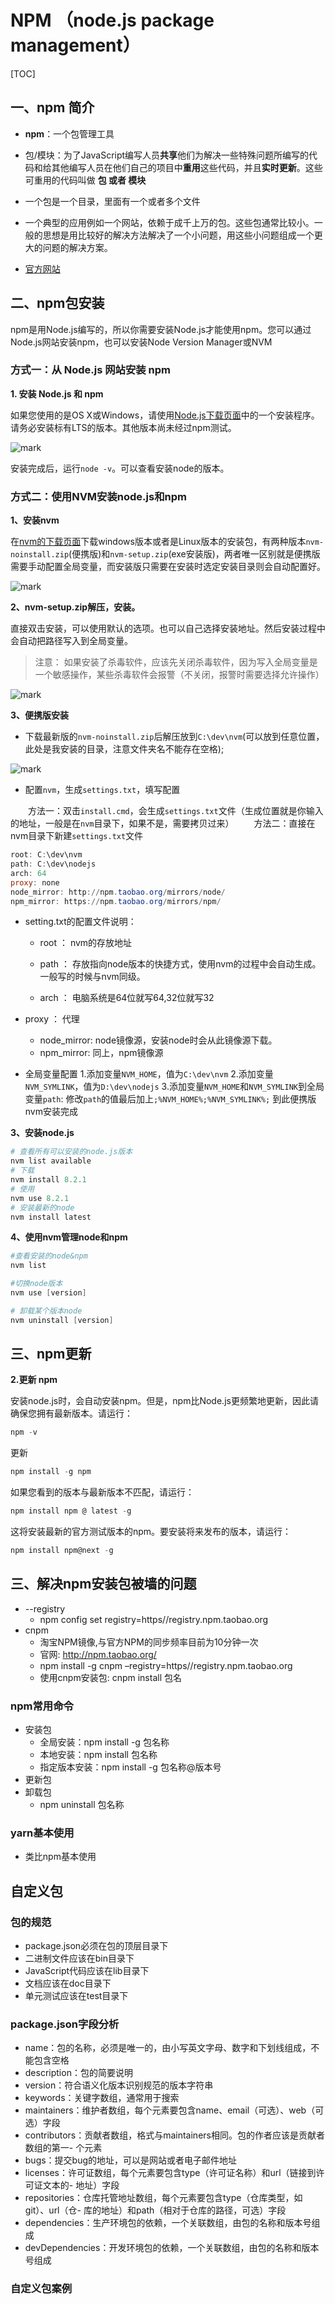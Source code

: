 # NPM （node.js package management）

[TOC]



## 一、npm 简介

- **npm**：一个包管理工具
- 包/模块：为了JavaScript编写人员<strong>共享</strong>他们为解决一些特殊问题所编写的代码和给其他编写人员在他们自己的项目中<strong>重用</strong>这些代码，并且<strong>实时更新</strong>。这些可重用的代码叫做 <strong>包 或者 模块</strong>
  
- 一个包是一个目录，里面有一个或者多个文件
- 一个典型的应用例如一个网站，依赖于成千上万的包。这些包通常比较小。一般的思想是用比较好的解决方法解决了一个小问题，用这些小问题组成一个更大的问题的解决方案。
- [官方网站](https://www.npmjs.com/ )



## 二、npm包安装

npm是用Node.js编写的，所以你需要安装Node.js才能使用npm。您可以通过Node.js网站安装npm，也可以安装Node Version Manager或NVM

### 方式一：从 Node.js 网站安装 npm

**1. 安装 Node.js 和 npm**

如果您使用的是OS X或Windows，请使用[Node.js下载页面](<https://nodejs.org/en/download/>)中的一个安装程序。请务必安装标有LTS的版本。其他版本尚未经过npm测试。

![mark](http://man.hhaxmm.cn/blog/20190606/SwbqEibl87bY.png)

安装完成后，运行`node -v`。可以查看安装node的版本。

### 方式二：使用NVM安装node.js和npm

**1、安装nvm**

在[nvm的下载页面](<https://github.com/coreybutler/nvm-windows/releases>)下载windows版本或者是Linux版本的安装包，有两种版本`nvm-noinstall.zip`(便携版)和`nvm-setup.zip`(exe安装版)，两者唯一区别就是便携版需要手动配置全局变量，而安装版只需要在安装时选定安装目录则会自动配置好。

![mark](http://man.hhaxmm.cn/blog/20190610/0u0qcvf5X2Th.png)

**2、nvm-setup.zip解压，安装。**

直接双击安装，可以使用默认的选项。也可以自己选择安装地址。然后安装过程中会自动把路径写入到全局变量。

> 注意： 如果安装了杀毒软件，应该先关闭杀毒软件，因为写入全局变量是一个敏感操作，某些杀毒软件会报警（不关闭，报警时需要选择允许操作）

![mark](http://man.hhaxmm.cn/blog/20190610/KbkmrvTlvvyS.png)



**3、便携版安装**

- 下载最新版的`nvm-noinstall.zip`后解压放到`C:\dev\nvm`(可以放到任意位置，此处是我安装的目录，注意文件夹名不能存在空格);

![mark](http://man.hhaxmm.cn/blog/20190610/H0RYEWocWUHw.png)

- 配置`nvm`，生成`settings.txt`，填写配置

　　方法一：双击`install.cmd`，会生成`settings.txt`文件（生成位置就是你输入的地址，一般是在`nvm`目录下，如果不是，需要拷贝过来）
　　方法二：直接在nvm目录下新建`settings.txt`文件

```powershell
root: C:\dev\nvm
path: C:\dev\nodejs
arch: 64
proxy: none
node_mirror: http://npm.taobao.org/mirrors/node/
npm_mirror: https://npm.taobao.org/mirrors/npm/
```

 - setting.txt的配置文件说明：
   
   - root ： nvm的存放地址
   
   - path ： 存放指向node版本的快捷方式，使用nvm的过程中会自动生成。一般写的时候与nvm同级。
   - arch ： 电脑系统是64位就写64,32位就写32
- proxy ： 代理
   - node_mirror: node镜像源，安装node时会从此镜像源下载。
   - npm_mirror: 同上，npm镜像源
   
- 全局变量配置
  1.添加变量`NVM_HOME`，值为`C:\dev\nvm`
  2.添加变量`NVM_SYMLINK`，值为`D:\dev\nodejs`
  3.添加变量`NVM_HOME`和`NVM_SYMLINK`到全局变量`path`: 修改`path`的值最后加上`;%NVM_HOME%;%NVM_SYMLINK%;`
  到此便携版nvm安装完成

**3、安装node.js**

```powershell
# 查看所有可以安装的node.js版本
nvm list available
# 下载
nvm install 8.2.1
# 使用
nvm use 8.2.1
# 安装最新的node
nvm install latest
```

**4、使用nvm管理node和npm**

```powershell
#查看安装的node&npm
nvm list

#切换node版本
nvm use [version]

# 卸载某个版本node
nvm uninstall [version]
```

## 三、npm更新

**2.更新 npm**

安装node.js时，会自动安装npm。但是，npm比Node.js更频繁地更新，因此请确保您拥有最新版本。请运行：

```powershell
npm -v
```

更新

```powershell
npm install -g npm
```

如果您看到的版本与最新版本不匹配，请运行：

```powershell
npm install npm @ latest -g
```

这将安装最新的官方测试版本的npm。要安装将来发布的版本，请运行：

```powershell
npm install npm@next -g
```

### 



## 三、解决npm安装包被墙的问题

- --registry
  - npm config set registry=https//registry.npm.taobao.org 
- cnpm
  - 淘宝NPM镜像,与官方NPM的同步频率目前为10分钟一次 
  - 官网: http://npm.taobao.org/ 
  - npm install -g cnpm –registry=https//registry.npm.taobao.org 
  - 使用cnpm安装包: cnpm install 包名

### npm常用命令

- 安装包
  - 全局安装：npm install -g 包名称
  - 本地安装：npm install  包名称
  - 指定版本安装：npm install -g 包名称@版本号
- 更新包
- 卸载包
  - npm uninstall 包名称

### yarn基本使用

- 类比npm基本使用

## 自定义包

### 包的规范

- package.json必须在包的顶层目录下
- 二进制文件应该在bin目录下
- JavaScript代码应该在lib目录下
- 文档应该在doc目录下
- 单元测试应该在test目录下

### package.json字段分析

- name：包的名称，必须是唯一的，由小写英文字母、数字和下划线组成，不能包含空格
- description：包的简要说明
- version：符合语义化版本识别规范的版本字符串
- keywords：关键字数组，通常用于搜索
- maintainers：维护者数组，每个元素要包含name、email（可选）、web（可选）字段
- contributors：贡献者数组，格式与maintainers相同。包的作者应该是贡献者数组的第一- 个元素
- bugs：提交bug的地址，可以是网站或者电子邮件地址
- licenses：许可证数组，每个元素要包含type（许可证名称）和url（链接到许可证文本的- 地址）字段
- repositories：仓库托管地址数组，每个元素要包含type（仓库类型，如git）、url（仓- 库的地址）和path（相对于仓库的路径，可选）字段
- dependencies：生产环境包的依赖，一个关联数组，由包的名称和版本号组成
- devDependencies：开发环境包的依赖，一个关联数组，由包的名称和版本号组成

### 自定义包案例